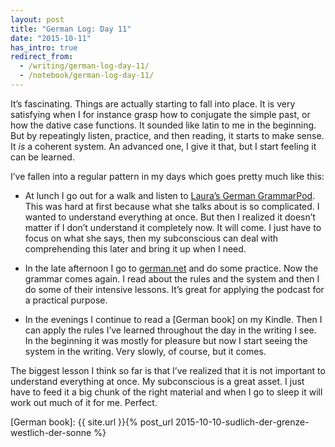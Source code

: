 ```yaml
---
layout: post
title: "German Log: Day 11"
date: "2015-10-11"
has_intro: true
redirect_from:
  - /writing/german-log-day-11/
  - /notebook/german-log-day-11/
---
```


It’s fascinating. Things are actually starting to fall into place. It is very satisfying when I for instance grasp how to conjugate the simple past, or how the dative case functions. It sounded like latin to me in the beginning. But by repeatingly listen, practice, and then reading, it starts to make sense. It _is_ a coherent system. An advanced one, I give it that, but I start feeling it can be learned.

I’ve fallen into a regular pattern in my days which goes pretty much like this:

- At lunch I go out for a walk and listen to [Laura’s German GrammarPod]. This was hard at first because what she talks about is so complicated. I wanted to understand everything at once. But then I realized it doesn’t matter if I don’t understand it completely now. It will come. I just have to focus on what she says, then my subconscious can deal with comprehending this later and bring it up when I need.

- In the late afternoon I go to [german.net] and do some practice. Now the grammar comes again. I read about the rules and the system and then I do some of their intensive lessons. It’s great for applying the podcast for a practical purpose.

- In the evenings I continue to read a [German book] on my Kindle. Then I can apply the rules I’ve learned throughout the day in the writing I see. In the beginning it was mostly for pleasure but now I start seeing the system in the writing. Very slowly, of course, but it comes.

The biggest lesson I think so far is that I’ve realized that it is not important to understand everything at once. My subconscious is a great asset. I just have to feed it a big chunk of the right material and when I go to sleep it will work out much of it for me. Perfect.

[Laura’s German GrammarPod]: https://itunes.apple.com/us/podcast/german-grammarpod/id253979257
[german.net]: http://german.net/
[German book]: {{ site.url }}{% post_url 2015-10-10-sudlich-der-grenze-westlich-der-sonne %}

